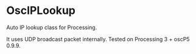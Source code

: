 # OscIPLookup
Auto IP lookup class for Processing.

It uses UDP broadcast packet internally. 
Tested on Processing 3 + oscP5 0.9.9.
